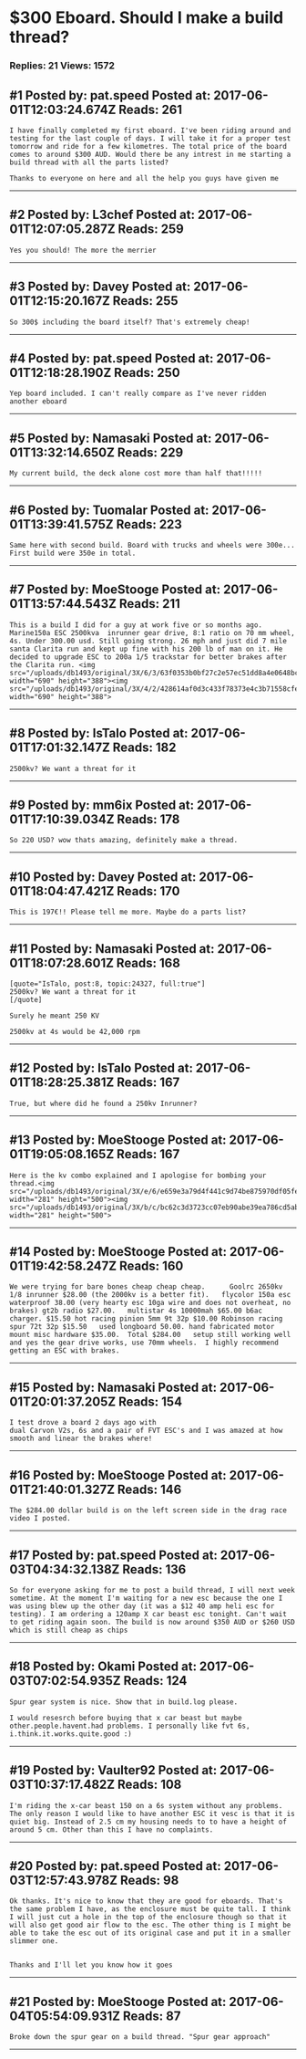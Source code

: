 # $300 Eboard. Should I make a build thread?

### Replies: 21 Views: 1572

## \#1 Posted by: pat.speed Posted at: 2017-06-01T12:03:24.674Z Reads: 261

```
I have finally completed my first eboard. I've been riding around and testing for the last couple of days. I will take it for a proper test tomorrow and ride for a few kilometres. The total price of the board comes to around $300 AUD. Would there be any intrest in me starting a build thread with all the parts listed? 

Thanks to everyone on here and all the help you guys have given me
```

---
## \#2 Posted by: L3chef Posted at: 2017-06-01T12:07:05.287Z Reads: 259

```
Yes you should! The more the merrier
```

---
## \#3 Posted by: Davey Posted at: 2017-06-01T12:15:20.167Z Reads: 255

```
So 300$ including the board itself? That's extremely cheap!
```

---
## \#4 Posted by: pat.speed Posted at: 2017-06-01T12:18:28.190Z Reads: 250

```
Yep board included. I can't really compare as I've never ridden another eboard
```

---
## \#5 Posted by: Namasaki Posted at: 2017-06-01T13:32:14.650Z Reads: 229

```
My current build, the deck alone cost more than half that!!!!!
```

---
## \#6 Posted by: Tuomalar Posted at: 2017-06-01T13:39:41.575Z Reads: 223

```
Same here with second build. Board with trucks and wheels were 300e... First build were 350e in total.
```

---
## \#7 Posted by: MoeStooge Posted at: 2017-06-01T13:57:44.543Z Reads: 211

```
This is a build I did for a guy at work five or so months ago. Marine150a ESC 2500kva  inrunner gear drive, 8:1 ratio on 70 mm wheel, 4s. Under 300.00 usd. Still going strong. 26 mph and just did 7 mile santa Clarita run and kept up fine with his 200 lb of man on it. He decided to upgrade ESC to 200a 1/5 trackstar for better brakes after the Clarita run. <img src="/uploads/db1493/original/3X/6/3/63f0353b0bf27c2e57ec51dd8a4e0648bc397936.jpg" width="690" height="388"><img src="/uploads/db1493/original/3X/4/2/428614af0d3c433f78373e4c3b71558cfe2dd2a7.jpg" width="690" height="388">
```

---
## \#8 Posted by: IsTalo Posted at: 2017-06-01T17:01:32.147Z Reads: 182

```
2500kv? We want a threat for it
```

---
## \#9 Posted by: mm6ix Posted at: 2017-06-01T17:10:39.034Z Reads: 178

```
So 220 USD? wow thats amazing, definitely make a thread.
```

---
## \#10 Posted by: Davey Posted at: 2017-06-01T18:04:47.421Z Reads: 170

```
This is 197€!! Please tell me more. Maybe do a parts list?
```

---
## \#11 Posted by: Namasaki Posted at: 2017-06-01T18:07:28.601Z Reads: 168

```
[quote="IsTalo, post:8, topic:24327, full:true"]
2500kv? We want a threat for it
[/quote]

Surely he meant 250 KV

2500kv at 4s would be 42,000 rpm
```

---
## \#12 Posted by: IsTalo Posted at: 2017-06-01T18:28:25.381Z Reads: 167

```
True, but where did he found a 250kv Inrunner?﻿
```

---
## \#13 Posted by: MoeStooge Posted at: 2017-06-01T19:05:08.165Z Reads: 167

```
Here is the kv combo explained and I apologise for bombing your thread.<img src="/uploads/db1493/original/3X/e/6/e659e3a79d4f441c9d74be875970df05fef32034.png" width="281" height="500"><img src="/uploads/db1493/original/3X/b/c/bc62c3d3723cc07eb90abe39ea786cd5abfe51c5.png" width="281" height="500">
```

---
## \#14 Posted by: MoeStooge Posted at: 2017-06-01T19:42:58.247Z Reads: 160

```
We were trying for bare bones cheap cheap cheap.      Goolrc 2650kv 1/8 inrunner $28.00 (the 2000kv is a better fit).   flycolor 150a esc waterproof 38.00 (very hearty esc 10ga wire and does not overheat, no brakes) gt2b radio $27.00.   multistar 4s 10000mah $65.00 b6ac charger. $15.50 hot racing pinion 5mm 9t 32p $10.00 Robinson racing spur 72t 32p $15.50   used longboard 50.00. hand fabricated motor mount misc hardware $35.00.  Total $284.00   setup still working well and yes the gear drive works, use 70mm wheels.  I highly recommend getting an ESC with brakes.
```

---
## \#15 Posted by: Namasaki Posted at: 2017-06-01T20:01:37.205Z Reads: 154

```
I test drove a board 2 days ago with 
dual Carvon V2s, 6s and a pair of FVT ESC's and I was amazed at how smooth and linear the brakes where!
```

---
## \#16 Posted by: MoeStooge Posted at: 2017-06-01T21:40:01.327Z Reads: 146

```
The $284.00 dollar build is on the left screen side in the drag race video I posted.
```

---
## \#17 Posted by: pat.speed Posted at: 2017-06-03T04:34:32.138Z Reads: 136

```
So for everyone asking for me to post a build thread, I will next week sometime. At the moment I'm waiting for a new esc because the one I was using blew up the other day (it was a $12 40 amp heli esc for testing). I am ordering a 120amp X car beast esc tonight. Can't wait to get riding again soon. The build is now around $350 AUD or $260 USD which is still cheap as chips
```

---
## \#18 Posted by: Okami Posted at: 2017-06-03T07:02:54.935Z Reads: 124

```
Spur gear system is nice. Show that in build.log please.

I would resesrch before buying that x car beast but maybe other.people.havent.had problems. I personally like fvt 6s, i.think.it.works.quite.good :)
```

---
## \#19 Posted by: Vaulter92 Posted at: 2017-06-03T10:37:17.482Z Reads: 108

```
I'm riding the x-car beast 150 on a 6s system without any problems. The only reason I would like to have another ESC it vesc is that it is quiet big. Instead of 2.5 cm my housing needs to to have a height of around 5 cm. Other than this I have no complaints.
```

---
## \#20 Posted by: pat.speed Posted at: 2017-06-03T12:57:43.978Z Reads: 98

```
Ok thanks. It's nice to know that they are good for eboards. That's the same problem I have, as the enclosure must be quite tall. I think I will just cut a hole in the top of the enclosure though so that it will also get good air flow to the esc. The other thing is I might be able to take the esc out of its original case and put it in a smaller slimmer one.


Thanks and I'll let you know how it goes
```

---
## \#21 Posted by: MoeStooge Posted at: 2017-06-04T05:54:09.931Z Reads: 87

```
Broke down the spur gear on a build thread. "Spur gear approach"
```

---
